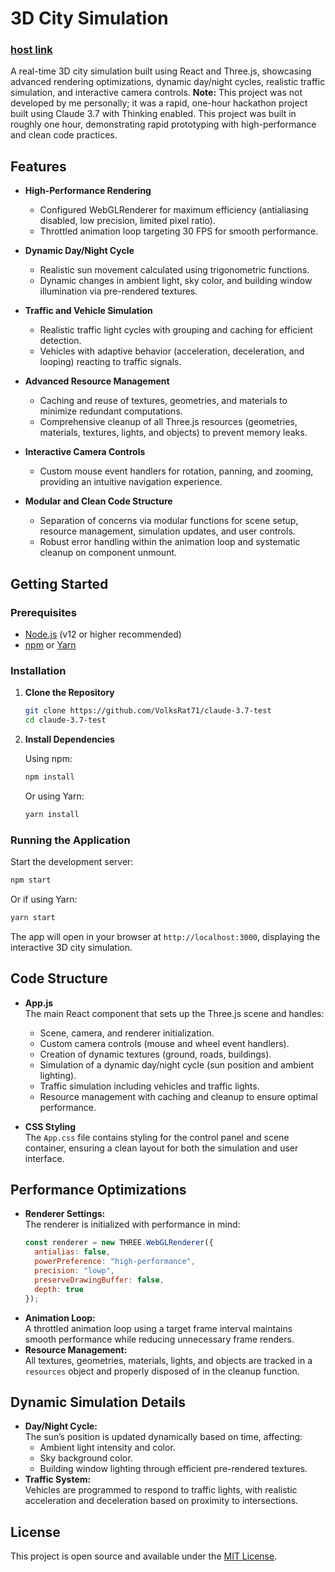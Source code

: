 # 3D City Simulation

### [host link](https://volksrat71.github.io/claude-3.7-test/)

A real-time 3D city simulation built using React and Three.js, showcasing advanced rendering optimizations, dynamic day/night cycles, realistic traffic simulation, and interactive camera controls. **Note:** This project was not developed by me personally; it was a rapid, one-hour hackathon project built using Claude 3.7 with Thinking enabled. This project was built in roughly one hour, demonstrating rapid prototyping with high-performance and clean code practices.

## Features

- **High-Performance Rendering**
  - Configured WebGLRenderer for maximum efficiency (antialiasing disabled, low precision, limited pixel ratio).
  - Throttled animation loop targeting 30 FPS for smooth performance.

- **Dynamic Day/Night Cycle**
  - Realistic sun movement calculated using trigonometric functions.
  - Dynamic changes in ambient light, sky color, and building window illumination via pre-rendered textures.

- **Traffic and Vehicle Simulation**
  - Realistic traffic light cycles with grouping and caching for efficient detection.
  - Vehicles with adaptive behavior (acceleration, deceleration, and looping) reacting to traffic signals.

- **Advanced Resource Management**
  - Caching and reuse of textures, geometries, and materials to minimize redundant computations.
  - Comprehensive cleanup of all Three.js resources (geometries, materials, textures, lights, and objects) to prevent memory leaks.

- **Interactive Camera Controls**
  - Custom mouse event handlers for rotation, panning, and zooming, providing an intuitive navigation experience.

- **Modular and Clean Code Structure**
  - Separation of concerns via modular functions for scene setup, resource management, simulation updates, and user controls.
  - Robust error handling within the animation loop and systematic cleanup on component unmount.

## Getting Started

### Prerequisites

- [Node.js](https://nodejs.org/) (v12 or higher recommended)
- [npm](https://www.npmjs.com/) or [Yarn](https://yarnpkg.com/)

### Installation

1. **Clone the Repository**

   ```bash
   git clone https://github.com/VolksRat71/claude-3.7-test
   cd claude-3.7-test
   ```

2. **Install Dependencies**

   Using npm:

   ```bash
   npm install
   ```

   Or using Yarn:

   ```bash
   yarn install
   ```

### Running the Application

Start the development server:

```bash
npm start
```

Or if using Yarn:

```bash
yarn start
```

The app will open in your browser at `http://localhost:3000`, displaying the interactive 3D city simulation.

## Code Structure

- **App.js**  
  The main React component that sets up the Three.js scene and handles:
  - Scene, camera, and renderer initialization.
  - Custom camera controls (mouse and wheel event handlers).
  - Creation of dynamic textures (ground, roads, buildings).
  - Simulation of a dynamic day/night cycle (sun position and ambient lighting).
  - Traffic simulation including vehicles and traffic lights.
  - Resource management with caching and cleanup to ensure optimal performance.

- **CSS Styling**  
  The `App.css` file contains styling for the control panel and scene container, ensuring a clean layout for both the simulation and user interface.

## Performance Optimizations

- **Renderer Settings:**  
  The renderer is initialized with performance in mind:
  ```js
  const renderer = new THREE.WebGLRenderer({
    antialias: false,
    powerPreference: "high-performance",
    precision: "lowp",
    preserveDrawingBuffer: false,
    depth: true
  });
  ```
- **Animation Loop:**  
  A throttled animation loop using a target frame interval maintains smooth performance while reducing unnecessary frame renders.
- **Resource Management:**  
  All textures, geometries, materials, lights, and objects are tracked in a `resources` object and properly disposed of in the cleanup function.

## Dynamic Simulation Details

- **Day/Night Cycle:**  
  The sun’s position is updated dynamically based on time, affecting:
  - Ambient light intensity and color.
  - Sky background color.
  - Building window lighting through efficient pre-rendered textures.
- **Traffic System:**  
  Vehicles are programmed to respond to traffic lights, with realistic acceleration and deceleration based on proximity to intersections.

## License

This project is open source and available under the [MIT License](LICENSE).
